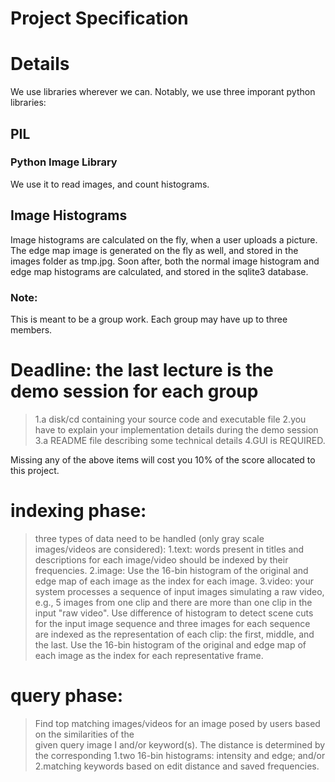 Project Specification
=====================


# Details

We use libraries wherever we can. Notably, we use three imporant python 
libraries:

## PIL
### Python Image Library

We use it to read images, and count histograms.


## Image Histograms

Image histograms are calculated on the fly, when a user uploads a picture.
The edge map image is generated on the fly as well, and stored in the images
folder as tmp.jpg.  Soon after, both the normal image histogram and edge map
histograms are calculated, and stored in the sqlite3 database.



### Note: 
This is meant to be a group work. Each group may have up to three members.

# Deadline: the last lecture is the demo session for each group
 
> 1.a disk/cd containing your source code and executable file
> 2.you have to explain your implementation details during the demo
> session
> 3.a README file describing some technical details
> 4.GUI is REQUIRED.


 Missing any of the above items will cost you 10% of the score
allocated to this project.
 
  
# indexing phase: 
> three types of data need to be handled (only gray scale
> images/videos are considered):
> 1.text: words present in titles and descriptions for each image/video
> should be indexed by their frequencies.
> 2.image: Use the 16-bin histogram of the original and edge map of each
> image as the index for each image.
> 3.video: your system processes a sequence of input images simulating a
> raw video, e.g., 5 images from one clip and there are more than one
> clip in the input "raw video". Use difference of histogram to detect
> scene cuts for the input image sequence and three images for each
> sequence are indexed as the representation of each clip: the first,
> middle, and the last. Use the 16-bin histogram of the original and
> edge map of each image as the index for each representative frame.

# query phase:
> Find top matching images/videos for an image posed by users
> based on the similarities of the  
> given query image I and/or keyword(s). The distance is
> determined by the corresponding 
> 1.two 16-bin histograms: intensity and edge; and/or 
> 2.matching keywords based on edit distance and saved frequencies.
